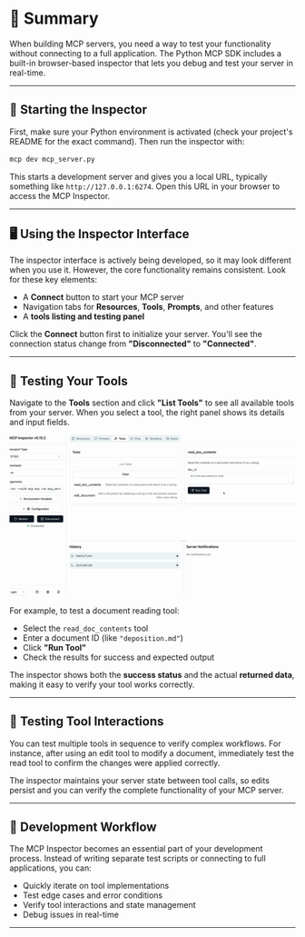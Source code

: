# 🧪 Summary

When building MCP servers, you need a way to test your functionality without connecting to a full application. The Python MCP SDK includes a built-in browser-based inspector that lets you debug and test your server in real-time.

---

## 🚀 Starting the Inspector

First, make sure your Python environment is activated (check your project's README for the exact command). Then run the inspector with:

```bash
mcp dev mcp_server.py
```

This starts a development server and gives you a local URL, typically something like `http://127.0.0.1:6274`. Open this URL in your browser to access the MCP Inspector.

---

## 🖥️ Using the Inspector Interface

The inspector interface is actively being developed, so it may look different when you use it. However, the core functionality remains consistent. Look for these key elements:

* A **Connect** button to start your MCP server
* Navigation tabs for **Resources**, **Tools**, **Prompts**, and other features
* A **tools listing and testing panel**

Click the **Connect** button first to initialize your server. You'll see the connection status change from **"Disconnected"** to **"Connected"**.

---

## 🧪 Testing Your Tools

Navigate to the **Tools** section and click **"List Tools"** to see all available tools from your server. When you select a tool, the right panel shows its details and input fields.

<img src="image.png" alt="image" width=700>

For example, to test a document reading tool:

* Select the `read_doc_contents` tool
* Enter a document ID (like `"deposition.md"`)
* Click **"Run Tool"**
* Check the results for success and expected output

The inspector shows both the **success status** and the actual **returned data**, making it easy to verify your tool works correctly.

---

## 🔁 Testing Tool Interactions

You can test multiple tools in sequence to verify complex workflows. For instance, after using an edit tool to modify a document, immediately test the read tool to confirm the changes were applied correctly.

The inspector maintains your server state between tool calls, so edits persist and you can verify the complete functionality of your MCP server.

---

## 🧰 Development Workflow

The MCP Inspector becomes an essential part of your development process. Instead of writing separate test scripts or connecting to full applications, you can:

* Quickly iterate on tool implementations
* Test edge cases and error conditions
* Verify tool interactions and state management
* Debug issues in real-time

---
